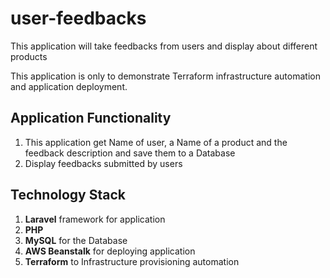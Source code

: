 # user-feedbacks
This application will take feedbacks from users and display about different products

This application is only to demonstrate Terraform infrastructure automation and application deployment.

## Application Functionality

1. This application get Name of user, a Name of a product and the feedback description and save them to a Database
2. Display feedbacks submitted by users

## Technology Stack
1. **Laravel** framework for application
2. **PHP**
3. **MySQL** for the Database
4. **AWS Beanstalk** for deploying application
5. **Terraform** to Infrastructure provisioning automation